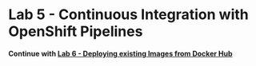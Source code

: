 # Lab 5 - Continuous Integration with OpenShift Pipelines


__Continue with [Lab 6 - Deploying existing Images from Docker Hub](./6-existing-image.md)__
